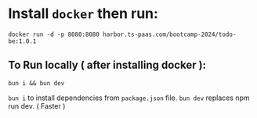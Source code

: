 # Install `docker` then run:
```shell
docker run -d -p 8080:8080 harbor.ts-paas.com/bootcamp-2024/todo-be:1.0.1
```

## To Run locally ( after installing docker ):
```shell
bun i && bun dev
```
`bun i` to install dependencies from `package.json` file.
`bun dev` replaces npm run dev. ( Faster )

